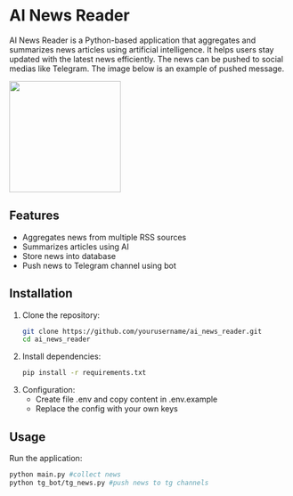 # AI News Reader

AI News Reader is a Python-based application that aggregates and summarizes news articles using artificial intelligence. It helps users stay updated with the latest news efficiently. The news can be pushed to social medias like Telegram. The image below is an example of pushed message.

<img src="https://github.com/WindZZzzZZzz/images/blob/main/ai-news-reader/kill.png" width="200" />

## Features

- Aggregates news from multiple RSS sources
- Summarizes articles using AI
- Store news into database
- Push news to Telegram channel using bot

## Installation

1. Clone the repository:
    ```bash
    git clone https://github.com/yourusername/ai_news_reader.git
    cd ai_news_reader
    ```
2. Install dependencies:
    ```bash
    pip install -r requirements.txt
    ```
3. Configuration:
    - Create file .env and copy content in .env.example
    - Replace the config with your own keys
## Usage

Run the application:
```bash
python main.py #collect news
python tg_bot/tg_news.py #push news to tg channels
```
